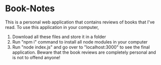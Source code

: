 # Book-Notes
This is a personal web application that contains reviews of books that I've read.
To use this application in your computer,
1) Download all these files and store it in a folder
2) Run "npm i" command to install all node modules in your computer
3) Run "node index.js" and go over to "localhost:3000" to see the final application.
Beware that the book reviews are completely personal and is not to offend anyone!
